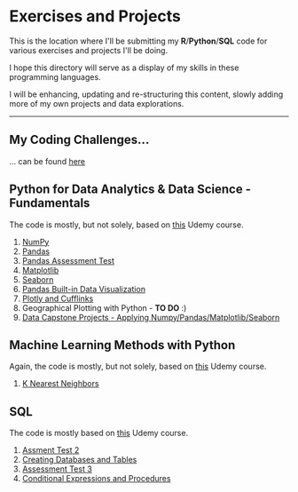 # Exercises and Projects

This is the location where I'll be submitting my **R**/**Python**/**SQL** code for various exercises and projects I'll be doing.

I hope this directory will serve as a display of my skills in these programming languages.

I will be enhancing, updating and re-structuring this content, slowly adding more of my own projects and data explorations.
____
## My Coding Challenges...
... can be found [here](https://github.com/vuxvix/Exercises-in-Data-Analytics-Data-Science/tree/master/Coding%20Problems)

## Python for Data Analytics & Data Science - Fundamentals

The code is mostly, but not solely, based on [this](https://www.udemy.com/course/python-for-data-science-and-machine-learning-bootcamp/) Udemy course.

1. [NumPy](https://github.com/vuxvix/Exercises-in-Data-Analytics-Data-Science/blob/master/Python/Python%20S5%20NumPy.ipynb)
2. [Pandas](https://github.com/vuxvix/Exercises-in-Data-Analytics-Data-Science/blob/master/Python/Python%20S6%20Pandas.ipynb)
3. [Pandas Assessment Test](https://github.com/vuxvix/Exercises-in-Data-Analytics-Data-Science/blob/master/Python/Python%20S7%20Pandas%20Assessment.ipynb)
4. [Matplotlib](https://github.com/vuxvix/Exercises-in-Data-Analytics-Data-Science/blob/master/Python/Python%20S8%20Matplotlib.ipynb)
5. [Seaborn](https://github.com/vuxvix/Exercises-in-Data-Analytics-Data-Science/blob/master/Python/Python%20S9%20Seaborn.ipynb)
6. [Pandas Built-in Data Visualization](https://github.com/vuxvix/Exercises-in-Data-Analytics-Data-Science/blob/master/Python/Python%20S10%20Pandas%20built-in%20visualization.ipynb)
7. [Plotly and Cufflinks](https://github.com/vuxvix/Exercises-in-Data-Analytics-Data-Science/blob/master/Python/Python%20S11%20Plotly%20and%20Cufflinks.ipynb)
8. Geographical Plotting with Python - **TO DO** :)
9. [Data Capstone Projects - Applying Numpy/Pandas/Matplotlib/Seaborn]()
    
## Machine Learning Methods with Python

Again, the code is mostly, but not solely, based on [this](https://www.udemy.com/course/python-for-data-science-and-machine-learning-bootcamp/) Udemy course.

1. [K Nearest Neighbors](https://github.com/vuxvix/Exercises-in-Data-Analytics-Data-Science/blob/master/Python/Python%20S18%20KNN.ipynb)

## SQL

The code is mostly based on [this](https://www.udemy.com/course/the-complete-sql-bootcamp/) Udemy course.

1. [Assment Test 2](https://github.com/vuxvix/Exercises-in-Data-Analytics-Data-Science/blob/master/SQL/SQL%20S7%20Assment%20Test%202.sql)
2. [Creating Databases and Tables](https://github.com/vuxvix/Exercises-in-Data-Analytics-Data-Science/blob/master/SQL/SQL%20S8%20Creating%20Databases%20and%20Tables.pdf)
3. [Assessment Test 3](https://github.com/vuxvix/Exercises-in-Data-Analytics-Data-Science/blob/master/SQL/SQL%20S9%20Assessment%20Test%203.pdf)
4. [Conditional Expressions and Procedures](https://github.com/vuxvix/Exercises-in-Data-Analytics-Data-Science/blob/master/SQL/SQL%20S9%20Assessment%20Test%203.pdf)
